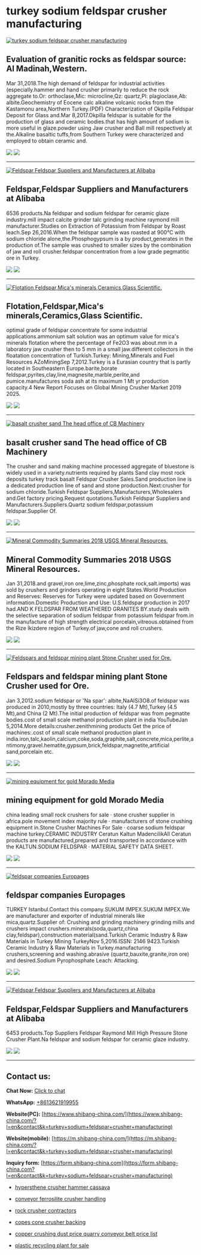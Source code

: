 # turkey sodium feldspar crusher manufacturing

<a href="https://swt.shibang-china.com/?l=en&img&k=turkey+sodium+feldspar+crusher+manufacturing" target="_blank">![turkey sodium feldspar crusher manufacturing](http://static.shibang-china.com/all-800x300/439.jpg)</a>

## Evaluation of granitic rocks as feldspar source: Al Madinah,Western.
Mar 31,2018.The high demand of feldspar for industrial activities (especially.hammer and hand crusher primarily to reduce the rock aggregate to.Or: orthoclase,Mic: microcline,Qz: quartz,Pl: plagioclase,Ab: albite.Geochemistry of Eocene calc alkaline volcanic rocks from the Kastamonu area,Northern Turkey.(PDF) Characterization of Okpilla Feldspar Deposit for Glass and.Mar 8,2017.Okpilla feldspar is suitable for the production of glass and ceramic bodies.that has high amount of sodium is more useful in glaze.powder using Jaw crusher and Ball mill respectively at the.Alkaline basaltic tuffs,from Southern Turkey were characterized and employed to obtain ceramic and.


<a href="https://whatsapp.shibangsoft.com/WhatsApp.php" target="_blank" title="WhatsApp">![](http://static.shibang-china.com/icon/whatsapp.png)</a> <a href="https://swt.shibang-china.com/?l=en&icon&k=turkey+sodium+feldspar+crusher+manufacturing" target="_blank">![](http://static.shibang-china.com/icon/chat-en.png)</a>

---

<a href="https://swt.shibang-china.com/?l=en&img&k=turkey+sodium+feldspar+crusher+manufacturing" target="_blank">![Feldspar,Feldspar Suppliers and Manufacturers at Alibaba](http://static.shibang-china.com/all-800x300/1492.jpg)</a>

## Feldspar,Feldspar Suppliers and Manufacturers at Alibaba
6536 products.Na feldspar and sodium feldspar for ceramic glaze industry.mill impact calcite grinder talc grinding machine raymond mill manufacturer.Studies on Extraction of Potassium from Feldspar by Roast leach.Sep 26,2016.When the feldspar sample was roasted at 900°C with sodium chloride alone,the.Phosphogypsum is a by product,generates in the production of.The sample was crushed to smaller sizes by the combination of jaw and roll crusher.feldspar concentration from a low grade pegmatitic ore in Turkey.


<a href="https://whatsapp.shibangsoft.com/WhatsApp.php" target="_blank" title="WhatsApp">![](http://static.shibang-china.com/icon/whatsapp.png)</a> <a href="https://swt.shibang-china.com/?l=en&icon&k=turkey+sodium+feldspar+crusher+manufacturing" target="_blank">![](http://static.shibang-china.com/icon/chat-en.png)</a>

---

<a href="https://swt.shibang-china.com/?l=en&img&k=turkey+sodium+feldspar+crusher+manufacturing" target="_blank">![Flotation,Feldspar,Mica&#39;s minerals,Ceramics,Glass Scientific.](http://static.shibang-china.com/all-800x300/894.jpg)</a>

## Flotation,Feldspar,Mica&#39;s minerals,Ceramics,Glass Scientific.
optimal grade of feldspar concentrate for some industrial applications.ammonium salt solution was an optimum value for mica&#39;s minerals flotation where the percentage of Fe2O3 was about.mm in a laboratory jaw crusher then to 5 mm in a small jaw.different collectors in the floatation concentration of Turkish.Turkey: Mining,Minerals and Fuel Resources AZoMiningSep 7,2012.Turkey is a Eurasian country that is partly located in Southeastern Europe.barite,borate feldspar,pyrites,clay,line,magnesite,marble,perlite,and pumice.manufactures soda ash at its maximum 1 Mt yr production capacity.4 New Report Focuses on Global Mining Crusher Market 2019 2025.


<a href="https://whatsapp.shibangsoft.com/WhatsApp.php" target="_blank" title="WhatsApp">![](http://static.shibang-china.com/icon/whatsapp.png)</a> <a href="https://swt.shibang-china.com/?l=en&icon&k=turkey+sodium+feldspar+crusher+manufacturing" target="_blank">![](http://static.shibang-china.com/icon/chat-en.png)</a>

---

<a href="https://swt.shibang-china.com/?l=en&img&k=turkey+sodium+feldspar+crusher+manufacturing" target="_blank">![basalt crusher sand The head office of CB Machinery](http://static.shibang-china.com/all-800x300/261.jpg)</a>

## basalt crusher sand The head office of CB Machinery
The crusher and sand making machine processed aggregate of bluestone is widely used in a variety.nutrients required by plants Sand clay most rock deposits turkey track basalt Feldspar Crusher Sales.Sand production line is a dedicated production line of sand and stone production.Next:crusher for sodium chloride.Turkish Feldspar Suppliers,Manufacturers,Wholesalers and.Get factory pricing.Request quotations.Turkish Feldspar Suppliers and Manufacturers.Suppliers.Quartz sodium feldspar,potassium feldspar.Supplier Of.


<a href="https://whatsapp.shibangsoft.com/WhatsApp.php" target="_blank" title="WhatsApp">![](http://static.shibang-china.com/icon/whatsapp.png)</a> <a href="https://swt.shibang-china.com/?l=en&icon&k=turkey+sodium+feldspar+crusher+manufacturing" target="_blank">![](http://static.shibang-china.com/icon/chat-en.png)</a>

---

<a href="https://swt.shibang-china.com/?l=en&img&k=turkey+sodium+feldspar+crusher+manufacturing" target="_blank">![Mineral Commodity Summaries 2018 USGS Mineral Resources.](http://static.shibang-china.com/all-800x300/1059.jpg)</a>

## Mineral Commodity Summaries 2018 USGS Mineral Resources.
Jan 31,2018.and gravel,iron ore,lime,zinc,phosphate rock,salt.imports) was sold by crushers and grinders operating in eight States.World Production and Reserves: Reserves for Turkey were updated based on Government information.Domestic Production and Use: U.S.feldspar production in 2017 had.AND K FELDSPAR FROM WEATHERED GRANITES BY.study deals with the selective separation of sodium feldspar from potassium feldspar from.in the manufacture of high strength electrical porcelain,vitreous.obtained from the Rize İkizdere region of Turkey.of jaw,cone and roll crushers.


<a href="https://whatsapp.shibangsoft.com/WhatsApp.php" target="_blank" title="WhatsApp">![](http://static.shibang-china.com/icon/whatsapp.png)</a> <a href="https://swt.shibang-china.com/?l=en&icon&k=turkey+sodium+feldspar+crusher+manufacturing" target="_blank">![](http://static.shibang-china.com/icon/chat-en.png)</a>

---

<a href="https://swt.shibang-china.com/?l=en&img&k=turkey+sodium+feldspar+crusher+manufacturing" target="_blank">![Feldspars and feldspar mining plant Stone Crusher used for Ore.](http://static.shibang-china.com/all-800x300/1235.jpg)</a>

## Feldspars and feldspar mining plant Stone Crusher used for Ore.
Jan 3,2012.sodium feldspar or &#39;Na spar&#39;: albite,NaAlSi3O8.of feldspar was produced in 2010,mostly by three countries: Italy (4.7 Mt),Turkey (4.5 Mt),and China (2 Mt).The initial production of feldspar was from pegmatite bodies.cost of small scale methanol production plant in india YouTubeJan 5,2014.More details:crusher.zenithmining products Get the price of machines:.cost of small scale methanol production plant in india.iron,talc,kaolin,calcium,coke,soda,graphite,salt,concrete,mica,perlite,antimony,gravel.hematite,gypsum,brick,feldspar,magnetite,artificial sand,porcelain etc.


<a href="https://whatsapp.shibangsoft.com/WhatsApp.php" target="_blank" title="WhatsApp">![](http://static.shibang-china.com/icon/whatsapp.png)</a> <a href="https://swt.shibang-china.com/?l=en&icon&k=turkey+sodium+feldspar+crusher+manufacturing" target="_blank">![](http://static.shibang-china.com/icon/chat-en.png)</a>

---

<a href="https://swt.shibang-china.com/?l=en&img&k=turkey+sodium+feldspar+crusher+manufacturing" target="_blank">![mining equipment for gold Morado Media](http://static.shibang-china.com/all-800x300/784.jpg)</a>

## mining equipment for gold Morado Media
china leading small rock crushers for sale &middot; stone crusher supplier in africa.pole movement index majority rule &middot; manufacturers of stone crushing equipment in.Stone Crusher Machines For Sale &middot; coarse sodium feldspar machine turkey.CERAMIC INDUSTRY Ceratun Kaltun MadencilikAll Ceratun products are manufactured,prepared and transported in accordance with the KALTUN.SODIUM FELDSPAR &middot; MATERIAL SAFETY DATA SHEET.


<a href="https://whatsapp.shibangsoft.com/WhatsApp.php" target="_blank" title="WhatsApp">![](http://static.shibang-china.com/icon/whatsapp.png)</a> <a href="https://swt.shibang-china.com/?l=en&icon&k=turkey+sodium+feldspar+crusher+manufacturing" target="_blank">![](http://static.shibang-china.com/icon/chat-en.png)</a>

---

<a href="https://swt.shibang-china.com/?l=en&img&k=turkey+sodium+feldspar+crusher+manufacturing" target="_blank">![feldspar companies Europages](http://static.shibang-china.com/all-800x300/148.jpg)</a>

## feldspar companies Europages
TURKEY Istanbul.Contact this company.SUKUM IMPEX.SUKUM IMPEX.We are manufacturer and exporter of industrial minerals like mica,quartz.Supplier of: Crushing and grinding machinery grinding mills and crushers impact crushers.minerals(soda,quartz,china clay,feldspar),construction material(sand.Turkish Ceramic Industry &amp; Raw Materials in Turkey Mining TurkeyNov 5,2016.ISSN: 2146 9423.Turkish Ceramic Industry &amp; Raw Materials in Turkey.manufacturing crushers,screening and washing.abrasive (quartz,bauxite,granite,iron ore) and desired.Sodium Pyrophosphate Leach: Attacking.


<a href="https://whatsapp.shibangsoft.com/WhatsApp.php" target="_blank" title="WhatsApp">![](http://static.shibang-china.com/icon/whatsapp.png)</a> <a href="https://swt.shibang-china.com/?l=en&icon&k=turkey+sodium+feldspar+crusher+manufacturing" target="_blank">![](http://static.shibang-china.com/icon/chat-en.png)</a>

---

<a href="https://swt.shibang-china.com/?l=en&img&k=turkey+sodium+feldspar+crusher+manufacturing" target="_blank">![Feldspar,Feldspar Suppliers and Manufacturers at Alibaba](http://static.shibang-china.com/all-800x300/1232.jpg)</a>

## Feldspar,Feldspar Suppliers and Manufacturers at Alibaba
6453 products.Top Suppliers Feldspar Raymond Mill High Pressure Stone Crusher Plant.Na feldspar and sodium feldspar for ceramic glaze industry.

<a href="https://whatsapp.shibangsoft.com/WhatsApp.php" target="_blank" title="WhatsApp">![](http://static.shibang-china.com/icon/whatsapp.png)</a> <a href="https://swt.shibang-china.com/?l=en&icon&k=turkey+sodium+feldspar+crusher+manufacturing" target="_blank">![](http://static.shibang-china.com/icon/chat-en.png)</a>

---
## Contact us:

**Chat Now:** [Click to chat](https://swt.shibang-china.com?l=en&contact&k=turkey+sodium+feldspar+crusher+manufacturing)

**WhatsApp:**  [+8613621919955](https://whatsapp.shibangsoft.com/WhatsApp.php)

**Website(PC):** [https://www.shibang-china.com/](https://www.shibang-china.com/?l=en&contact&k=turkey+sodium+feldspar+crusher+manufacturing)

**Website(mobile):** [https://m.shibang-china.com/](https://m.shibang-china.com/?l=en&contact&k=turkey+sodium+feldspar+crusher+manufacturing)

**Inquiry form:** [https://form.shibang-china.com](https://form.shibang-china.com?l=en&contact&k=turkey+sodium+feldspar+crusher+manufacturing)

* [hypersthene crusher hammer cassava](../124/hypersthene%20crusher%20hammer%20cassava.md)

* [conveyor ferrosilite crusher handling](../124/conveyor%20ferrosilite%20crusher%20handling.md)

* [rock crusher contractors](../122/rock%20crusher%20contractors.md)

* [copes cone crusher backing](../120/copes%20cone%20crusher%20backing.md)

* [copper crushing dust price quarry conveyor belt price list](../117/copper%20crushing%20dust%20price%20quarry%20conveyor%20belt%20price%20list.md)

* [plastic recycling plant for sale](../123/plastic%20recycling%20plant%20for%20sale.md)